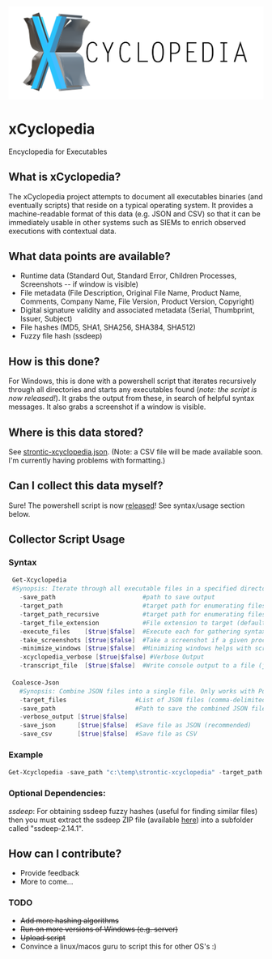 ![xCyclopedia Logo](/assets/strontic-xcyclopedia-logo_full.png)

# xCyclopedia
Encyclopedia for Executables

## What is xCyclopedia?
The xCyclopedia project attempts to document all executables binaries (and eventually scripts) that reside on a typical operating system. It provides a machine-readable format of this data (e.g. JSON and CSV) so that it can be immediately usable in other systems such as SIEMs to enrich observed executions with contextual data.

## What data points are available?

* Runtime data (Standard Out, Standard Error, Children Processes, Screenshots -- if window is visible)
* File metadata (File Description, Original File Name, Product Name, Comments, Company Name, File Version, Product Version, Copyright)
* Digital signature validity and associated metadata (Serial, Thumbprint, Issuer, Subject)
* File hashes (MD5, SHA1, SHA256, SHA384, SHA512)
* Fuzzy file hash (ssdeep)

## How is this done?
For Windows, this is done with a powershell script that iterates recursively through all directories and starts any executables found (*note: the script is now released!*). It grabs the output from these, in search of helpful syntax messages. It also grabs a screenshot if a window is visible.

## Where is this data stored?

See [strontic-xcyclopedia.json](strontic-xcyclopedia.json). (Note: a CSV file will be made available soon. I'm currently having problems with formatting.)

## Can I collect this data myself?

Sure! The powershell script is now [released](/script)! See syntax/usage section below.

## Collector Script Usage

### Syntax

 ```powershell
  Get-Xcyclopedia
  #Synopsis: Iterate through all executable files in a specified directory (default target is .EXE). Gather CLI usage/syntax, screenshots, file hashes, file metadata, signature validity, and child processes.
    -save_path                        #path to save output
    -target_path                      #target path for enumerating files (non-recursive). Comma-delimited for multiple paths.
    -target_path_recursive            #target path for enumerating files (recursive). Comma-delimited for multiple paths.
    -target_file_extension            #File extension to target (default = ".exe")
    -execute_files    [$true|$false]  #Execute each for gathering syntax/usage info (stdout/stderr)
    -take_screenshots [$true|$false]  #Take a screenshot if a given process has a window visible. This requires execute_files to be enabled.
    -minimize_windows [$true|$false]  #Minimizing windows helps with screenshots, so that other windows do not get in the way. This only takes effect if execute_files and $take_screenshots are both enabled.
    -xcyclopedia_verbose [$true|$false] #Verbose Output
    -transcript_file  [$true|$false]  #Write console output to a file (job.txt)

  Coalesce-Json
    #Synopsis: Combine JSON files into a single file. Only works with PowerShell-compatible JSON files.
    -target_files                   #List of JSON files (comma-delimited) to combine.
    -save_path                      #Path to save the combined JSON file.
    -verbose_output [$true|$false]
    -save_json      [$true|$false]  #Save file as JSON (recommended)
    -save_csv       [$true|$false]  #Save file as CSV
````

### Example
```powershell
Get-Xcyclopedia -save_path "c:\temp\strontic-xcyclopedia" -target_path "$env:windir\system32" -target_file_extension ".exe"
````

### **Optional** Dependencies:
*ssdeep*: For obtaining ssdeep fuzzy hashes (useful for finding similar files) then you must extract the ssdeep ZIP file (available [here](https://github.com/ssdeep-project/ssdeep/releases/download/release-2.14.1/ssdeep-2.14.1-win32-binary.zip)) into a subfolder called "ssdeep-2.14.1".

## How can I contribute?
* Provide feedback
* More to come...

### TODO
- ~~Add more hashing algorithms~~
- ~~Run on more versions of Windows (e.g. server)~~
- ~~Upload script~~
- Convince a linux/macos guru to script this for other OS's :)
